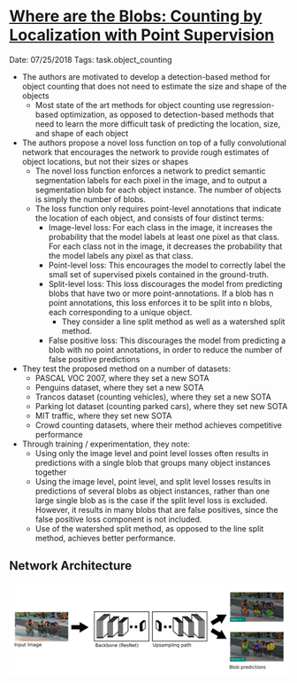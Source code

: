 # [Where are the Blobs: Counting by Localization with Point Supervision](https://arxiv.org/abs/1807.09856)

Date: 07/25/2018
Tags: task.object_counting

- The authors are motivated to develop a detection-based method for object counting that does not need to estimate the size and shape of the objects
    - Most state of the art methods for object counting use regression-based optimization, as opposed to detection-based methods that need to learn the more difficult task of predicting the location, size, and shape of each object
- The authors propose a novel loss function on top of a fully convolutional network that encourages the network to provide rough estimates of object locations, but not their sizes or shapes
    - The novel loss function enforces a network to predict semantic segmentation labels for each pixel in the image, and to output a segmentation blob for each object instance. The number of objects is simply the number of blobs.
    - The loss function only requires point-level annotations that indicate the location of each object, and consists of four distinct terms:
        - Image-level loss: For each class in the image, it increases the probability that the model labels at least one pixel as that class. For each class not in the image, it decreases the probability that the model labels any pixel as that class.
        - Point-level loss: This encourages the model to correctly label the small set of supervised pixels contained in the ground-truth.
        - Split-level loss: This loss discourages the model from predicting blobs that have two or more point-annotations. If a blob has n point annotations, this loss enforces it to be split into n blobs, each corresponding to a unique object.
            - They consider a line split method as well as a watershed split method.
        - False positive loss: This discourages the model from predicting a blob with no point annotations, in order to reduce the number of false positive predictions
- They test the proposed method on a number of datasets:
    - PASCAL VOC 2007, where they set a new SOTA
    - Penguins dataset, where they set a new SOTA
    - Trancos dataset (counting vehicles), where they set a new SOTA
    - Parking lot dataset (counting parked cars), where they set new SOTA
    - MIT traffic, where they set new SOTA
    - Crowd counting datasets, where their method achieves competitive performance
- Through training / experimentation, they note:
    - Using only the image level and point level losses often results in predictions with a single blob that groups many object instances together
    - Using the image level, point level, and split level losses results in predictions of several blobs as object instances, rather than one large single blob as is the case if the split level loss is excluded. However, it results in many blobs that are false positives, since the false positive loss component is not included.
    - Use of the watershed split method, as opposed to the line split method, achieves better performance.

## Network Architecture

![](./images/counting_point_supervision.png)
